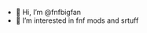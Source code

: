 - 👋 Hi, I’m @fnfbigfan
- 👀 I’m interested in fnf mods and srtuff



<!---
fnfbigfan/fnfbigfan is a ✨ special ✨ repository because its `README.md` (this file) appears on your GitHub profile.
You can click the Preview link to take a look at your changes.
--->
